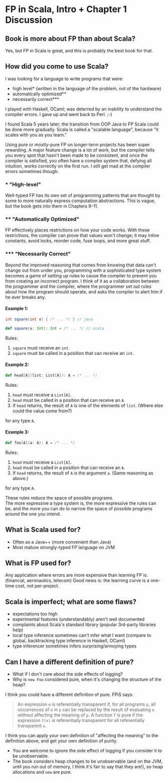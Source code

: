 # FP in Scala, Intro + Chapter 1 Discussion

## Book is more about FP than about Scala?
  Yes, but FP in Scala is great, and this is probably the best book for that.

## How did you come to use Scala?
I was looking for a language to write programs that were:
- high level\* (written in the language of the problem, not of the hardware)
- automatically optimized\*\*
- necessarily correct\*\*\*

I played with Haskell, OCaml; was deterred by an inability to understand the compiler errors.
I gave up and went back to Perl. ;-)

I found Scala 5 years later; the transition from OOP Java to FP Scala could be done more gradually.
Scala is called a "scalable language", because "it scales with you as you learn."  

Using pure or mostly-pure FP on longer-term projects has been super rewarding.  A major feature change is a lot of work, but the compiler tells you every spot that hasn't been made to be consistent, and once the compiler is satisfied, you often have a complex system that, defying all intuition, works correctly on the first run.  I still get mad at the compiler errors sometimes though.

### \* "High-level"
Well-typed FP has its own set of programming patterns that are thought by some to more naturally express computation abstractions.  This is vague, but the book gets into them in Chapters 9–11.

### \*\* "Automatically Optimized"
FP effectively places restrictions on how your code works.  With these restrictions, the compiler can prove 
that values won't change; it may inline constants, avoid locks, reorder code, fuse loops, and more great stuff.

### \*\*\* "Necessarily Correct"
Beyond the improved reasoning that comes from knowing that data can't change out from under you, 
programming with a sophisticated type system becomes a game of setting up rules to cause the
compiler to prevent you from creating an incorrect program.  I think of it as a collaboration between the programmer
and the compiler, where the programmer set out rules about how the program should operate, 
and asks the compiler to alert him if he ever breaks any.

#### Example 1:
```java
int square(int x) { /* ... */ } // java
```
```scala
def square(x: Int): Int = /* ... */ // scala
```
Rules: 

1. `square` must receive an `int`.
2. `square` must be called in a position that can receive an `int`.

#### Example 2:
```scala
def head[A](list: List[A]): A = /* ... */
```
Rules:

1. `head` must receive a `List[A]`.
2. `head` must be called in a position that can receive an `A`.
3. If `head` returns, the result of `A` is one of the elements of `list`. (Where else could the value come from?)

for any type `A`.

#### Example 3:
```scala
def foo[A](a: A): A = /* ... */
```
Rules:

1. `head` must receive a `List[A]`.
2. `head` must be called in a position that can receive an `A`.
3. If `head` returns, the result of `A` is the argument `a`. (Same reasoning as above.)

for any type `A`.

These rules reduce the space of possible programs.  
The more expressive a type system is, the more expressive the rules can be, 
and the more you can do to narrow the space of possible programs around the one you intend.

## What is Scala used for?
- Often as a Java++ (more convenient than Java)
- Most mature strongly-typed FP language on JVM

## What is FP used for?
  Any application where errors are more expensive than learning FP is. (financial, aeronautics, telecom)
  Good news is: the learning curve is a one-time cost, not per-project.

## Scala is imperfect; what are some flaws?
- expectations too high
- experimental features (understandably) aren't well documented
- complaints about Scala's standard library (popular 3rd-party libraries help)
- local type inference sometimes can't infer what I want (compare to global, backtracking type inference in Haskell, OCaml)
- type inferencer sometimes infers surprising/annoying types

## Can I have a different definition of pure?
- What if I don't care about the side effects of logging?
- Why is `new Foo` considered pure, when it's changing the structure of the heap?

I think you could have a different definition of pure. FPiS says:
> An expression `e` is referentially transparent if, for all programs `p`, all occurrences of `e` in `p` can be replaced by the result of evaluating `e` without affecting the meaning of `p`. A function `f` is pure if the expression `f(x)` is referentially transparent for all referentially transparent `x`.

I think you can apply your own definition of "affecting the meaning" to the definition above, and get your own definition of purity.

* You are welcome to ignore the side effect of logging if you consider it to be unobservable.
* The book considers heap changes to be unobservable (and on the JVM, until you run out of memory, I think it's fair to say that they are!), so heap allocations and `new` are pure.
